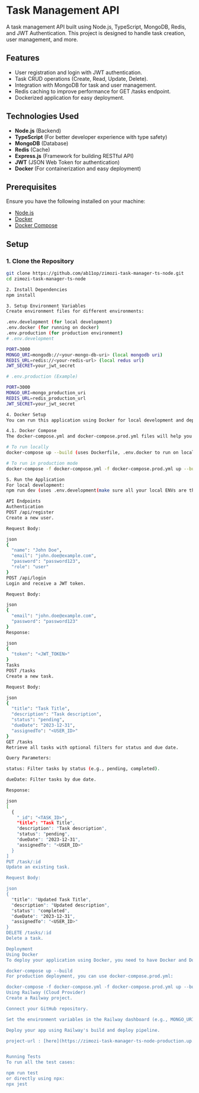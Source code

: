 # Task Management API

A task management API built using Node.js, TypeScript, MongoDB, Redis, and JWT Authentication. This project is designed to handle task creation, user management, and more.

## Features

- User registration and login with JWT authentication.
- Task CRUD operations (Create, Read, Update, Delete).
- Integration with MongoDB for task and user management.
- Redis caching to improve performance for GET /tasks endpoint.
- Dockerized application for easy deployment.

## Technologies Used

- **Node.js** (Backend)
- **TypeScript** (For better developer experience with type safety)
- **MongoDB** (Database)
- **Redis** (Cache)
- **Express.js** (Framework for building RESTful API)
- **JWT** (JSON Web Token for authentication)
- **Docker** (For containerization and easy deployment)

## Prerequisites

Ensure you have the following installed on your machine:

- [Node.js](https://nodejs.org/)
- [Docker](https://www.docker.com/get-started)
- [Docker Compose](https://docs.docker.com/compose/)

## Setup

### 1. Clone the Repository

```bash
git clone https://github.com/ab11op/zimozi-task-manager-ts-node.git
cd zimozi-task-manager-ts-node

2. Install Dependencies
npm install

3. Setup Environment Variables
Create environment files for different environments:

.env.development (for local development)
.env.docker (for running on docker)
.env.production (for production environment)
# .env.development

PORT=3000
MONGO_URI=mongodb://<your-mongo-db-uri> (local mongodb uri)
REDIS_URL=redis://<your-redis-url> (local redus url)
JWT_SECRET=your_jwt_secret

# .env.production (Example)

PORT=3000
MONGO_URI=mongo_production_uri
REDIS_URL=redis_production_url
JWT_SECRET=your_jwt_secret

4. Docker Setup 
You can run this application using Docker for local development and deployment.

4.1. Docker Compose
The docker-compose.yml and docker-compose.prod.yml files will help you run the project with Docker. It sets up the Node.js server, MongoDB, and Redis.

# To run locally
docker-compose up --build (uses Dockerfile, .env.docker to run on local docker)

# To run in production mode
docker-compose -f docker-compose.yml -f docker-compose.prod.yml up --build

5. Run the Application
For local development:
npm run dev (uses .env.development(make sure all your local ENVs are there))

API Endpoints
Authentication
POST /api/register
Create a new user.

Request Body:

json
{
  "name": "John Doe",
  "email": "john.doe@example.com",
  "password": "password123",
  "role": "user"
}
POST /api/login
Login and receive a JWT token.

Request Body:

json
{
  "email": "john.doe@example.com",
  "password": "password123"
}
Response:

json
{
  "token": "<JWT_TOKEN>"
}
Tasks
POST /tasks
Create a new task.

Request Body:

json
{
  "title": "Task Title",
  "description": "Task description",
  "status": "pending",
  "dueDate": "2023-12-31",
  "assignedTo": "<USER_ID>"
}
GET /tasks
Retrieve all tasks with optional filters for status and due date.

Query Parameters:

status: Filter tasks by status (e.g., pending, completed).

dueDate: Filter tasks by due date.

Response:

json
[
  {
    "_id": "<TASK_ID>",
    "title": "Task Title",
    "description": "Task description",
    "status": "pending",
    "dueDate": "2023-12-31",
    "assignedTo": "<USER_ID>"
  }
]
PUT /task/:id
Update an existing task.

Request Body:

json
{
  "title": "Updated Task Title",
  "description": "Updated description",
  "status": "completed",
  "dueDate": "2023-12-31",
  "assignedTo": "<USER_ID>"
}
DELETE /tasks/:id
Delete a task.

Deployment
Using Docker
To deploy your application using Docker, you need to have Docker and Docker Compose installed. Once you have the repository cloned, use the following command to start the application:

docker-compose up --build
For production deployment, you can use docker-compose.prod.yml:

docker-compose -f docker-compose.yml -f docker-compose.prod.yml up --build -d
Using Railway (Cloud Provider)
Create a Railway project.

Connect your GitHub repository.

Set the environment variables in the Railway dashboard (e.g., MONGO_URI, REDIS_URL, JWT_SECRET).

Deploy your app using Railway's build and deploy pipeline.

project-url : [here](https://zimozi-task-manager-ts-node-production.up.railway.app).


Running Tests
To run all the test cases:

npm run test
or directly using npx:
npx jest
